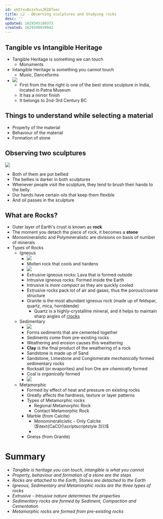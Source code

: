 ```yaml
---
id: vHItxuOszx5usJKZAToec
title: L2 - Observing sculptures and Studying rocks
desc: ''
updated: 1629345180373
created: 1629340939942
---
```



## Tangible vs Intangible Heritage

- Tangible Heritage is something we can touch
  - Monuments
- Intangible Heritage is something you cannot touch
  - Music, Danceforms
- ![](/assets/images/2021-08-19-08-17-17.png)
  - First from the the right is one of the best stone sculpture in India, located in Patna Museum
  - It has a mirror finish
  - It belongs to 2nd-3rd Century BC

## Things to understand while selecting a material

- Property of the material
- Behaviour of the material
- Formation of stone

## Observing two sculptures

![](/assets/images/2021-08-19-08-24-46.png)

- Both of them are pot bellied
- The bellies is darker in both sculptures
- Whenever people visit the sculpture, they tend to brush their hands to the belly
- Our hands have certain oils that keep them flexible
- And oil passes in the sculpture

## What are Rocks?

- Outer layer of Earth's crust is known as **rock**
- The moment you detach the piece of rock, it becomes a **stone**
- Monomineralistic and Polymineralistic are divisions on basis of number of minerals
- Types of Rocks
  - Igneous
    - ![](/assets/images/2021-08-19-09-00-25.png)
    - Molten rock that cools and hardens
    - ![](/assets/images/2021-08-19-08-37-09.png)
    - Extrusive igneous rocks: Lava that is formed outside
    - Intrusive igneous rocks: Formed inside the Earth
    - Intrusive is _more compact_ as they are quickly cooled
    - Extrusive rocks pack lot of air and gases, thus the porous/coarse structure
    - Granite is the most abundant igneous rock (made up of feldspar, quartz, mica, hornblende)
      - Quartz is a highly-crystalline mineral, and it helps to maintain sharp angles of [clocks](https://www.explainthatstuff.com/quartzclockwatch.html)
  - Sedimentary
    - ![](/assets/images/2021-08-19-09-04-24.png)
    - Forms sediments that are cemented together
    - Sediments come from pre-existing rocks
    - Weathering and erosion causes this weathering
    - **Clay** is the final product of the weathering of a rock
    - Sandstone is made up of Sand
    - Sandstone, Limestone and Conglomerate _mechanically_ formed sedimentary rocks 
    - Rocksalt (or evaporites) and Iron Ore are _chemically_ formed
    - Coal is _organically_ formed
    - ![](/assets/images/2021-08-19-09-16-46.png) 
  - Metamorphic
    - Formed by effect of heat and pressure on existing rocks 
    - Greatly affects the hardness, texture or layer patterns 
    - Types of Metamorphic rocks 
      - Regional Metamorphic Rock
      - Contact Metamorphic Rock
    - Marble (from Calcite)
      - Monomineralicistic - Only Calcite ($\text{CaCO{\scriptscriptstyle 3})}$
      - 
    - Gneiss (from Granite)
  
# Summary

- _Tangible is heritage you can touch, intangible is what you cannot_
- _Property, behaviour and formation of a stone are the steps_
- _Rocks are attached to the Earth, Stones are detached to the Earth_
- _Igneous, Sedimentary and Metamorphic rocks are the three types of rocks_
- _Extrusive - Intrusive nature determines the properties_
- _Sedimentary rocks are formed by Sediment, Compaction and Cementation_
- _Metamorphic rocks are formed from pre-existing rocks_
